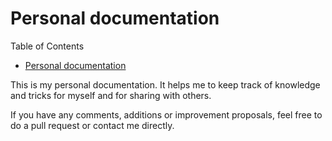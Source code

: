 # Personal documentation

Table of Contents

- [Personal documentation](#personal-documentation)

This is my personal documentation. It helps me to keep track of knowledge and tricks for myself and for sharing with others.

If you have any comments, additions or improvement proposals, feel free to do a pull request or contact me directly.

